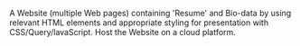 A Website (multiple Web pages) containing 'Resume' and Bio-data by using relevant HTML elements and appropriate styling for presentation with CSS/Query/lavaScript. Host the Website on a cloud platform.
